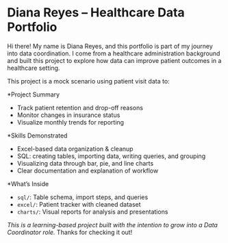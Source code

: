 # Diana Reyes – Healthcare Data Portfolio

Hi there! My name is Diana Reyes, and this portfolio is part of my journey into data coordination. I come from a healthcare administration background and built this project to explore how data can improve patient outcomes in a healthcare setting.

This project is a mock scenario using patient visit data to:

*Project Summary
- Track patient retention and drop-off reasons
- Monitor changes in insurance status
- Visualize monthly trends for reporting

*Skills Demonstrated
- Excel-based data organization & cleanup
- SQL: creating tables, importing data, writing queries, and grouping
- Visualizing data through bar, pie, and line charts
- Clear documentation and explanation of workflow

*What’s Inside
- `sql/`: Table schema, import steps, and queries
- `excel/`: Patient tracker with cleaned dataset
- `charts/`: Visual reports for analysis and presentations



*This is a learning-based project built with the intention to grow into a Data Coordinator role.* Thanks for checking it out!
